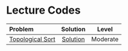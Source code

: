 # Lecture Codes

|  Problem  |  Solution  |  Level  |
|:----------|:----------:|:-------:|
|  [Topological Sort](https://www.naukri.com/code360/problems/topological-sort_982938)  |  [Solution](https://github.com/kishanrajput23/Love-Babbar-CPP-DSA-Course/blob/main/Lectures/Lecture_90/Lecture_Codes/topological_sort.cpp)  |  Moderate  | 
